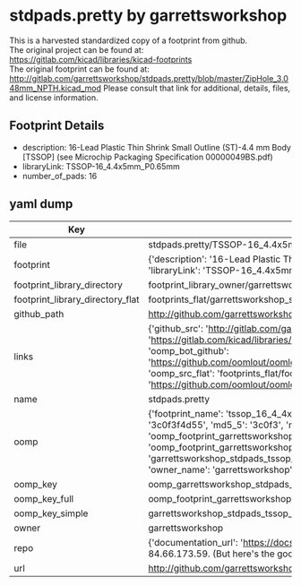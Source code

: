 # stdpads.pretty by garrettsworkshop  
This is a harvested standardized copy of a footprint from github.  
The original project can be found at:  
https://gitlab.com/kicad/libraries/kicad-footprints  
The original footprint can be found at:
http://gitlab.com/garrettsworkshop/stdpads.pretty/blob/master/ZipHole_3.048mm_NPTH.kicad_mod
Please consult that link for additional, details, files, and license information.  
## Footprint Details
* description: 16-Lead Plastic Thin Shrink Small Outline (ST)-4.4 mm Body [TSSOP] (see Microchip Packaging Specification 00000049BS.pdf)  
* libraryLink: TSSOP-16_4.4x5mm_P0.65mm  
* number_of_pads: 16  
## yaml dump  
| Key | Value |  
| --- | --- |  
| file | stdpads.pretty/TSSOP-16_4.4x5mm_P0.65mm.kicad_mod |  
| footprint | {'description': '16-Lead Plastic Thin Shrink Small Outline (ST)-4.4 mm Body [TSSOP] (see Microchip Packaging Specification 00000049BS.pdf)', 'libraryLink': 'TSSOP-16_4.4x5mm_P0.65mm', 'number_of_pads': 16} |  
| footprint_library_directory | footprint_library_owner/garrettsworkshop_stdpads.pretty |  
| footprint_library_directory_flat | footprints_flat/garrettsworkshop_stdpads_tssop_16_4_4x5mm_p0_65mm/working |  
| github_path | http://github.com/garrettsworkshop/stdpads.pretty/blob/master/TSSOP-16_4.4x5mm_P0.65mm.kicad_mod |  
| links | {'github_src': 'http://gitlab.com/garrettsworkshop/stdpads.pretty/blob/master/ZipHole_3.048mm_NPTH.kicad_mod', 'github_src_repo': 'https://gitlab.com/kicad/libraries/kicad-footprints', 'oomp_bot': 'footprints/garrettsworkshop_stdpads_tssop_16_4_4x5mm_p0_65mm/working', 'oomp_bot_github': 'https://github.com/oomlout/oomlout_oomp_footprint_bot/tree/main/footprints/garrettsworkshop_stdpads_tssop_16_4_4x5mm_p0_65mm/working', 'oomp_src_flat': 'footprints_flat/footprints_flat/garrettsworkshop_stdpads_tssop_16_4_4x5mm_p0_65mm/working', 'oomp_src_flat_github': 'https://github.com/oomlout/oomlout_oomp_footprint_src/tree/main/footprints_flat/garrettsworkshop_stdpads_tssop_16_4_4x5mm_p0_65mm/working'} |  
| name | stdpads.pretty |  
| oomp | {'footprint_name': 'tssop_16_4_4x5mm_p0_65mm', 'library_name': 'stdpads', 'md5': '3c0f3f4d55b91402c089f722a1aaa212', 'md5_10': '3c0f3f4d55', 'md5_5': '3c0f3', 'md5_6': '3c0f3f', 'oomp_key': 'oomp_garrettsworkshop_stdpads_tssop_16_4_4x5mm_p0_65mm', 'oomp_key_extra': 'oomp_footprint_garrettsworkshop_stdpads_tssop_16_4_4x5mm_p0_65mm', 'oomp_key_full': 'oomp_footprint_garrettsworkshop_stdpads_tssop_16_4_4x5mm_p0_65mm_3c0f3f', 'oomp_key_simple': 'garrettsworkshop_stdpads_tssop_16_4_4x5mm_p0_65mm', 'original_filename': 'stdpads.pretty/TSSOP-16_4.4x5mm_P0.65mm.kicad_mod', 'owner_name': 'garrettsworkshop'} |  
| oomp_key | oomp_garrettsworkshop_stdpads_tssop_16_4_4x5mm_p0_65mm |  
| oomp_key_full | oomp_footprint_garrettsworkshop_stdpads_tssop_16_4_4x5mm_p0_65mm |  
| oomp_key_simple | garrettsworkshop_stdpads_tssop_16_4_4x5mm_p0_65mm |  
| owner | garrettsworkshop |  
| repo | {'documentation_url': 'https://docs.github.com/rest/overview/resources-in-the-rest-api#rate-limiting', 'message': "API rate limit exceeded for 84.66.173.59. (But here's the good news: Authenticated requests get a higher rate limit. Check out the documentation for more details.)"} |  
| url | http://github.com/garrettsworkshop/stdpads.pretty |  

